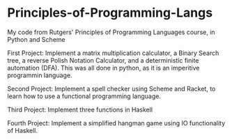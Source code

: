 # Principles-of-Programming-Langs
My code from Rutgers' Principles of Programming Languages course, in Python and Scheme

First Project:
    Implement a matrix multiplication calculator, a Binary Search tree, a reverse Polish Notation Calculator,
    and a deterministic finite automation (DFA). This was all done in python, as it is an imperitive programmin language.
   
Second Project:
    Implement a spell checker using Scheme and Racket, to learn how to use a functional programming language.
 
Third Project:
    Implement three functions in Haskell

Fourth Project:
    Implement a simplified hangman game using IO functionality of Haskell.
